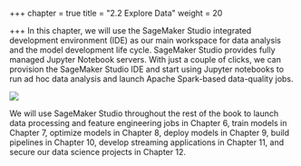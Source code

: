 +++
chapter = true
title = "2.2 Explore Data"
weight = 20

+++
In this chapter, we will use the SageMaker Studio integrated development environment (IDE) as our main workspace for data analysis and the model development life cycle. SageMaker Studio provides fully managed Jupyter Notebook servers. With just a couple of clicks, we can provision the SageMaker Studio IDE and start using Jupyter notebooks to run ad hoc data analysis and launch Apache Spark-based data-quality jobs.

![](https://raw.githubusercontent.com/smartworkz-kyriacos/data-science-on-aws/1bc7efe6931b75614b570f5f1c6f1c762abd8973/05_explore/img/explore-data-ml.png)

We will use SageMaker Studio throughout the rest of the book to launch data processing and feature engineering jobs in Chapter 6, train models in Chapter 7, optimize models in Chapter 8, deploy models in Chapter 9, build pipelines in Chapter 10, develop streaming applications in Chapter 11, and secure our data science projects in Chapter 12.